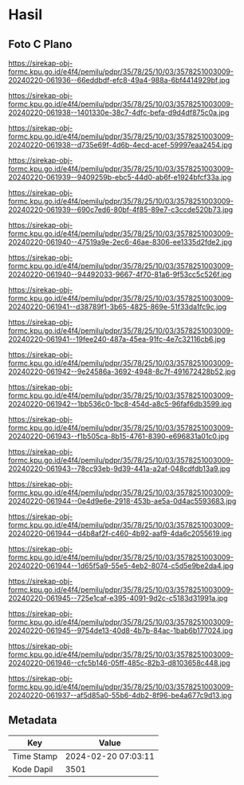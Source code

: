 # Hasil

## Foto C Plano

https://sirekap-obj-formc.kpu.go.id/e4f4/pemilu/pdpr/35/78/25/10/03/3578251003009-20240220-061936--66eddbdf-efc8-49a4-988a-6bf4414929bf.jpg

https://sirekap-obj-formc.kpu.go.id/e4f4/pemilu/pdpr/35/78/25/10/03/3578251003009-20240220-061938--1401330e-38c7-4dfc-befa-d9d4df875c0a.jpg

https://sirekap-obj-formc.kpu.go.id/e4f4/pemilu/pdpr/35/78/25/10/03/3578251003009-20240220-061938--d735e69f-4d6b-4ecd-acef-59997eaa2454.jpg

https://sirekap-obj-formc.kpu.go.id/e4f4/pemilu/pdpr/35/78/25/10/03/3578251003009-20240220-061939--9409259b-ebc5-44d0-ab6f-e1924bfcf33a.jpg

https://sirekap-obj-formc.kpu.go.id/e4f4/pemilu/pdpr/35/78/25/10/03/3578251003009-20240220-061939--690c7ed6-80bf-4f85-89e7-c3ccde520b73.jpg

https://sirekap-obj-formc.kpu.go.id/e4f4/pemilu/pdpr/35/78/25/10/03/3578251003009-20240220-061940--47519a9e-2ec6-46ae-8306-ee1335d2fde2.jpg

https://sirekap-obj-formc.kpu.go.id/e4f4/pemilu/pdpr/35/78/25/10/03/3578251003009-20240220-061940--94492033-9667-4f70-81a6-9f53cc5c526f.jpg

https://sirekap-obj-formc.kpu.go.id/e4f4/pemilu/pdpr/35/78/25/10/03/3578251003009-20240220-061941--d38789f1-3b65-4825-869e-51f33da1fc9c.jpg

https://sirekap-obj-formc.kpu.go.id/e4f4/pemilu/pdpr/35/78/25/10/03/3578251003009-20240220-061941--19fee240-487a-45ea-91fc-4e7c32116cb6.jpg

https://sirekap-obj-formc.kpu.go.id/e4f4/pemilu/pdpr/35/78/25/10/03/3578251003009-20240220-061942--9e24586a-3692-4948-8c7f-491672428b52.jpg

https://sirekap-obj-formc.kpu.go.id/e4f4/pemilu/pdpr/35/78/25/10/03/3578251003009-20240220-061942--1bb536c0-1bc8-454d-a8c5-96faf6db3599.jpg

https://sirekap-obj-formc.kpu.go.id/e4f4/pemilu/pdpr/35/78/25/10/03/3578251003009-20240220-061943--f1b505ca-8b15-4761-8390-e696831a01c0.jpg

https://sirekap-obj-formc.kpu.go.id/e4f4/pemilu/pdpr/35/78/25/10/03/3578251003009-20240220-061943--78cc93eb-9d39-441a-a2af-048cdfdb13a9.jpg

https://sirekap-obj-formc.kpu.go.id/e4f4/pemilu/pdpr/35/78/25/10/03/3578251003009-20240220-061944--0e4d9e6e-2918-453b-ae5a-0d4ac5593683.jpg

https://sirekap-obj-formc.kpu.go.id/e4f4/pemilu/pdpr/35/78/25/10/03/3578251003009-20240220-061944--d4b8af2f-c460-4b92-aaf9-4da6c2055619.jpg

https://sirekap-obj-formc.kpu.go.id/e4f4/pemilu/pdpr/35/78/25/10/03/3578251003009-20240220-061944--1d65f5a9-55e5-4eb2-8074-c5d5e9be2da4.jpg

https://sirekap-obj-formc.kpu.go.id/e4f4/pemilu/pdpr/35/78/25/10/03/3578251003009-20240220-061945--725e1caf-e395-4091-9d2c-c5183d31991a.jpg

https://sirekap-obj-formc.kpu.go.id/e4f4/pemilu/pdpr/35/78/25/10/03/3578251003009-20240220-061945--9754de13-40d8-4b7b-84ac-1bab6b177024.jpg

https://sirekap-obj-formc.kpu.go.id/e4f4/pemilu/pdpr/35/78/25/10/03/3578251003009-20240220-061946--cfc5b146-05ff-485c-82b3-d8103658c448.jpg

https://sirekap-obj-formc.kpu.go.id/e4f4/pemilu/pdpr/35/78/25/10/03/3578251003009-20240220-061937--af5d85a0-55b6-4db2-8f96-be4a677c9d13.jpg


## Metadata

| Key        | Value               |
| ---------- | ------------------- |
| Time Stamp | 2024-02-20 07:03:11 |
| Kode Dapil | 3501                |



